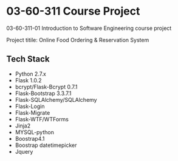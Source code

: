 # 03-60-311 Course Project
03-60-311-01 Introduction to Software Engineering course project

Project titile: Online Food Ordering & Reservation System

## Tech Stack
* Python 2.7.x
* Flask 1.0.2
* bcrypt/Flask-Bcrypt 0.7.1
* Flask-Bootstrap 3.3.7.1
* Flask-SQLAlchemy/SQLAlchemy
* Flask-Login
* Flask-Migrate
* Flask-WTF/WTForms
* Jinja2
* MYSQL-python
* Boostrap4.1
* Boostrap datetimepicker
* Jquery
